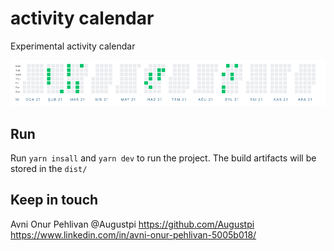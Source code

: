 # activity calendar

Experimental activity calendar

![screenshot](https://raw.githubusercontent.com/Augustpi/activity-calendar/main//screenshot.png)

## Run

Run `yarn insall` and `yarn dev` to run the project. The build artifacts will be stored in the `dist/`

## Keep in touch

Avni Onur Pehlivan @Augustpi
https://github.com/Augustpi
https://www.linkedin.com/in/avni-onur-pehlivan-5005b018/

